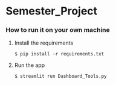 # Semester_Project 

### How to run it on your own machine

1. Install the requirements

   ```
   $ pip install -r requirements.txt
   ```

2. Run the app

   ```
   $ streamlit run Dashboard_Tools.py
   ```
